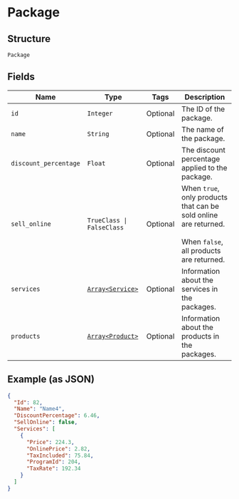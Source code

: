 
# Package

## Structure

`Package`

## Fields

| Name | Type | Tags | Description |
|  --- | --- | --- | --- |
| `id` | `Integer` | Optional | The ID of the package. |
| `name` | `String` | Optional | The name of the package. |
| `discount_percentage` | `Float` | Optional | The discount percentage applied to the package. |
| `sell_online` | `TrueClass \| FalseClass` | Optional | When `true`, only products that can be sold online are returned.<br /><br>When `false`, all products are returned. |
| `services` | [`Array<Service>`](../../doc/models/service.md) | Optional | Information about the services in the packages. |
| `products` | [`Array<Product>`](../../doc/models/product.md) | Optional | Information about the products in the packages. |

## Example (as JSON)

```json
{
  "Id": 82,
  "Name": "Name4",
  "DiscountPercentage": 6.46,
  "SellOnline": false,
  "Services": [
    {
      "Price": 224.3,
      "OnlinePrice": 2.82,
      "TaxIncluded": 75.84,
      "ProgramId": 204,
      "TaxRate": 192.34
    }
  ]
}
```

